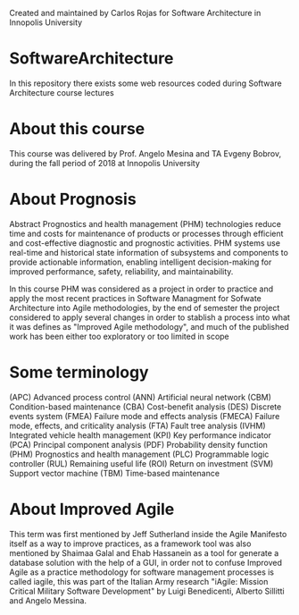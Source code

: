 Created and maintained by Carlos Rojas for Software Architecture in Innopolis University


# SoftwareArchitecture
In this repository there exists some web resources coded during Software Architecture course lectures

# About this course

This course was delivered by Prof. Angelo Mesina and TA Evgeny Bobrov, during the fall period of 2018 at Innopolis University

# About Prognosis

Abstract Prognostics and health management (PHM) technologies reduce time and costs for maintenance of products or processes through efficient and cost-effective diagnostic and prognostic activities. PHM systems use real-time and historical state information of subsystems and components to provide actionable information, enabling intelligent decision-making for improved performance, safety, reliability, and maintainability. 

In this course PHM was considered as a project in order to practice and apply the most recent practices in Software Managment for Sofwate Architecture into Agile methodologies, by the end of semester the project considered to apply several changes in order to stablish a process into what it was defines as "Improved Agile methodology", and much of the published work has been either too exploratory or too limited in scope

# Some terminology

(APC) Advanced process control
(ANN) Artificial neural network
(CBM) Condition-based maintenance
(CBA) Cost-benefit analysis
(DES) Discrete events system
(FMEA) Failure mode and effects analysis
(FMECA) Failure mode, effects, and criticality analysis
(FTA) Fault tree analysis
(IVHM) Integrated vehicle health management
(KPI) Key performance indicator
(PCA) Principal component analysis
(PDF) Probability density function
(PHM) Prognostics and health management
(PLC) Programmable logic controller
(RUL) Remaining useful life
(ROI) Return on investment
(SVM) Support vector machine
(TBM) Time-based maintenance

# About Improved Agile

This term was first mentioned by Jeff Sutherland inside the Agile Manifesto itself as a way to improve practices, as a framework tool was also mentioned by Shaimaa Galal and Ehab Hassanein as a tool for generate a database solution with the help of a GUI, in order not to confuse Improved Agile as a  practice methodology for software management processes is called iagile, this was part of the Italian Army research "iAgile: Mission Critical Military Software Development" by Luigi Benedicenti, Alberto Sillitti and Angelo Messina.

